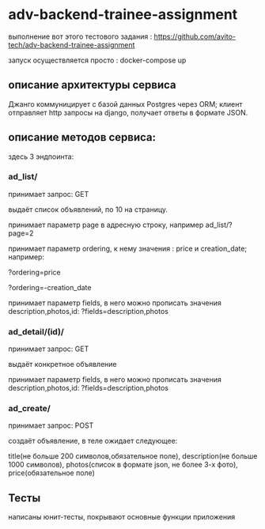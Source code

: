 # adv-backend-trainee-assignment
выполнение вот этого тестового задания : https://github.com/avito-tech/adv-backend-trainee-assignment

запуск осуществляется просто : docker-compose up


## описание архитектуры сервиса
 Джанго коммуницирует с базой данных Postgres через ORM; клиент отправляет http запросы на django, получает ответы в формате JSON.



## описание методов сервиса:
здесь 3 эндпоинта:

### ad_list/

принимает запрос: GET

выдаёт список объявлений, по 10 на страницу.

принимает параметр page в адресную строку, например ad_list/?page=2

принимает параметр ordering, к нему значения : price и creation_date; например:

?ordering=price

?ordering=-creation_date

принимает параметр fields, в него можно прописать значения description,photos,id:
?fields=description,photos

### ad_detail/(id)/ 

принимает запрос: GET

выдаёт конкретное объявление

принимает параметр fields, в него можно прописать значения description,photos,id:
?fields=description,photos

### ad_create/

принимает запрос: POST

создаёт объявление, в теле ожидает следующее:

title(не больше 200 символов,обязательное поле), description(не больше 1000 символов), photos(список в формате json, не более 3-х фото), price(обязательное поле)



## Тесты

написаны юнит-тесты, покрывают основные функции приложения